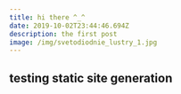 ```yaml
---
title: hi there ^_^
date: 2019-10-02T23:44:46.694Z
description: the first post
image: /img/svetodiodnie_lustry_1.jpg
---
```

## testing static site generation
